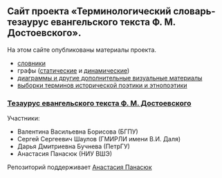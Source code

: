 ## Сайт проекта «Терминологический словарь-тезаурус евангельского текста Ф. М. Достоевского».
На этом сайте опубликованы материалы проекта.
- [словники](https://thesaurus-dostoevsky.github.io/slovniki)
- графы ([статические](https://thesaurus-dostoevsky.github.io/static-graphs) и [динамические](https://thesaurus-dostoevsky.github.io/graphs))
- [диаграммы и другие дополнительные визуальные материалы](https://thesaurus-dostoevsky.github.io/additional_charts)
- [выборки терминов исторической поэтики и этнопоэтики](https://github.com/thesaurus-dostoevsky/samples)

### [Тезаурус евангельского текста Ф. М. Достоевского](https://thesaurus-dostoevsky.github.io/Thesaurus/)

Участники:
- Валентина Васильевна Борисова (БГПУ)
- Сергей Сергеевич Шаулов (ГМИРЛИ имени В.И. Даля)
- Дарья Дмитриевна Бучнева (ПетрГУ)
- Анастасия Панасюк (НИУ ВШЭ)

Репозиторий поддерживает [Анастасия Панасюк](https://github.com/mjolnika)
